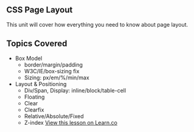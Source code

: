 

## CSS Page Layout

This unit will cover how everything you need to know about page layout.

## Topics Covered

- Box Model
  - border/margin/padding
  - W3C/IE/box-sizing fix
  - Sizing: px/em/%/min/max
- Layout & Positioning
  - Div/Span, Display: inline/block/table-cell
  - Floating
  - Clear
  - Clearfix
  - Relative/Absolute/Fixed
  - Z-index
<a href='https://learn.co/lessons/fe-css-layout-intro' data-visibility='hidden'>View this lesson on Learn.co</a>
